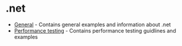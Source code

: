 # .net 
* [General](https://github.com/khdevnet/dotnet/tree/master/general) - Contains general examples and information about .net
* [Performance testing](https://github.com/khdevnet/dotnet/tree/master/performance) - Contains performance testing guidlines and examples
